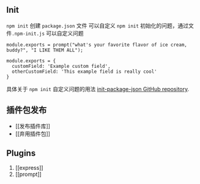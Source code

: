 ## Init

`npm init` 创建 `package.json` 文件
可以自定义 `npm init` 初始化的问题，通过文件`.npm-init.js` 可以自定义问题

```node
module.exports = prompt("what's your favorite flavor of ice cream, buddy?", "I LIKE THEM ALL");

module.exports = {
  customField: 'Example custom field',
  otherCustomField: 'This example field is really cool'
}
```

具体关于 `npm init` 自定义问题的用法 [init-package-json GitHub repository](https://github.com/npm/init-package-json).

## 插件包发布

- [[发布插件库]]
- [[弃用插件包]]

## Plugins

1. [[express]]
2. [[prompt]]